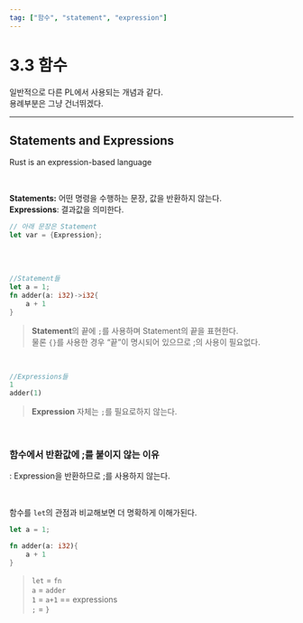 ```yaml
---
tag: ["함수", "statement", "expression"]
---
```


# 3.3 함수
일반적으로 다른 PL에서 사용되는 개념과 같다.  
용례부분은 그냥 건너뛰겠다.

---

## Statements and Expressions

Rust is an expression-based language

<br/>

**Statements:** 어떤 명령을 수행하는 문장, 값을 반환하지 않는다.  
**Expressions**: 결과값을 의미한다.

```rust
// 아래 문장은 Statement
let var = {Expression};
```

<br/>
<br/>


```rust
//Statement들
let a = 1;
fn adder(a: i32)->i32{
	a + 1
}
```
> **Statement**의 끝에 `;`를 사용하며 Statement의 끝을 표현한다.  
> 물론 `{}`를 사용한 경우 “끝”이 명시되어 있으므로 ;의 사용이 필요없다.

<br/>

```rust
//Expressions들
1
adder(1)
```
> **Expression** 자체는 `;`를 필요로하지 않는다.

<br/>

### 함수에서 반환값에 ;를 붙이지 않는 이유
: Expression을 반환하므로 ;를 사용하지 않는다.

<br/>

함수를 `let`의 관점과 비교해보면 더 명확하게 이해가된다.

```rust
let a = 1;

fn adder(a: i32){
	a + 1
}
```

> `let` = `fn`   
> `a` = `adder`   
> `1` = `a+1` == expressions   
> `;` = `}`
